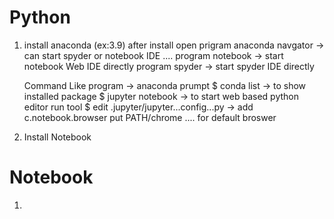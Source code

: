 # Python
1. install anaconda (ex:3.9)
    after install open 
    prigram anaconda navgator -> can start spyder or notebook IDE ....
    program notebook -> start notebook Web IDE directly
    program spyder -> start spyder IDE directly
    
    Command Like 
    program -> anaconda prumpt 
    $ conda list -> to show installed package 
    $ jupyter notebook  -> to start web based python editor run tool
    $ edit .jupyter/jupyter...config...py -> add c.notebook.browser put PATH/chrome .... for default broswer
    
2. Install Notebook

# Notebook
1. 
